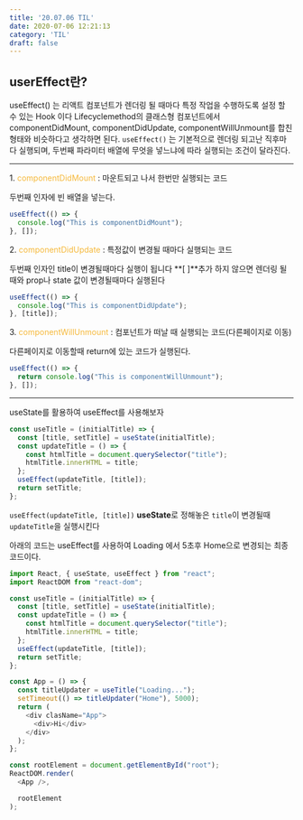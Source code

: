 ```yaml
---
title: '20.07.06 TIL'
date: 2020-07-06 12:21:13
category: 'TIL'
draft: false
---
```


## userEffect란?
useEffect() 는 리액트 컴포넌트가 렌더링 될 때마다 특정 작업을 수행하도록 설정 할 수 있는 Hook 이다 Lifecyclemethod의 클래스형 컴포넌트에서 componentDidMount, componentDidUpdate, componentWillUnmount를 합친 형태와 비슷하다고 생각하면 된다. `useEffect()` 는 기본적으로 렌더링 되고난 직후마다 실행되며, 두번째 파라미터 배열에 무엇을 넣느냐에 따라 실행되는 조건이 달라진다.

***

1. <span style="color: #f6b93b">componentDidMount</span> : 마운트되고 나서 한번만 실행되는 코드

두번째 인자에 빈 배열을 넣는다.

```javascript
useEffect(() => {
  console.log("This is componentDidMount");
}, []);
```

2. <span style="color: #f6b93b">componentDidUpdate</span> : 특정값이 변경될 때마다 실행되는 코드

두번째 인자인 title이 변경될때마다 실행이 됩니다 **[ ]**추가 하지 않으면 렌더링 될때와 prop나 state 값이 변경될때마다 실행된다

```javascript
useEffect(() => {
  console.log("This is componentDidUpdate");
}, [title]);
```

3. <span style="color: #f6b93b">componentWillUnmount</span> : 컴포넌트가 떠날 때 실행되는 코드(다른페이지로 이동)

다른페이지로 이동할때 return에 있는 코드가 실행된다.

```javascript
useEffect(() => {
  return console.log("This is componentWillUnmount");
}, []);
```

***

useState를 활용하여 useEffect를 사용해보자

```javascript
const useTitle = (initialTitle) => {
  const [title, setTitle] = useState(initialTitle);
  const updateTitle = () => {
    const htmlTitle = document.querySelector("title");
    htmlTitle.innerHTML = title;
  };
  useEffect(updateTitle, [title]);
  return setTitle;
};
```

`useEffect(updateTitle, [title])` **useState**로 정해놓은 `title`이 변경될때 `updateTitle`을 실행시킨다

아래의 코드는 useEffect를 사용하여 Loading 에서 5초후 Home으로 변경되는 최종코드이다.

```javascript
import React, { useState, useEffect } from "react";
import ReactDOM from "react-dom";

const useTitle = (initialTitle) => {
  const [title, setTitle] = useState(initialTitle);
  const updateTitle = () => {
    const htmlTitle = document.querySelector("title");
    htmlTitle.innerHTML = title;
  };
  useEffect(updateTitle, [title]);
  return setTitle;
};

const App = () => {
  const titleUpdater = useTitle("Loading...");
  setTimeout(() => titleUpdater("Home"), 5000);
  return (
    <div clasName="App">
      <div>Hi</div>
    </div>
  );
};

const rootElement = document.getElementById("root");
ReactDOM.render(
  <App />,

  rootElement
);
```
